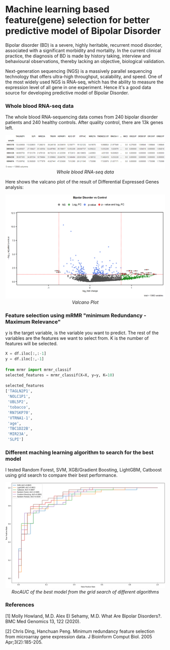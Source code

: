 # Machine learning based feature(gene) selection for better predictive model of Bipolar Disorder #

Bipolar disorder (BD) is a severe, highly heritable, recurrent mood disorder, associated with a significant morbidity and mortality. In the current clinical practice, the diagnosis of BD is made by history taking, interview and behavioural observations, thereby lacking an objective, biological validation. 

Next-generation sequencing (NGS) is a massively parallel sequencing technology that offers ultra-high throughput, scalability, and speed. One of the most widely used NGS is RNA-seq, which has the ability to measure the expression level of all gene in one experiment. Hence it's a good data source for developing predictive model of Bipolar Disorder.


### Whole blood RNA-seq data ###

The whole blood RNA-sequencing data comes from 240 bipolar disorder patients and 240 healthy controls. After quality control, there are 13k genes left.


<p align="center">
<img src="/imgs/RNA_seq_raw.png">
<br>
<em>Whole blood RNA-seq data</em></p>

Here shows the valcano plot of the result of Differential Expressed Genes analysis:

<p align="center">
<img src="/imgs/valcano.png">
<br>
<em>Valcano Plot</em></p>

### Feature selection using mRMR "minimum Redundancy - Maximum Relevance" ###
y is the target variable, is the variable you want to predict. The rest of the variables are the features we want to select from. K is the number of features will be selected.

```python
X = df.iloc[:,:-1]
y = df.iloc[:,-1]

from mrmr import mrmr_classif
selected_features = mrmr_classif(X=X, y=y, K=10)

selected_features
['TAGLN2P1',
 'NOLC1P1',
 'UBL5P2',
 'tobacco',
 'RN7SKP70',
 'VTRNA1-1',
 'age',
 'TBC1D22B',
 'MIR23A',
 'SLPI']
```

### Different maching learning algorithm to search for the best model ###

I tested Random Forest, SVM, XGB/Gradient Boosting, LightGBM, Catboost using grid search to compare their best performance.

<p align="center">
<img src="/imgs/Roc.png">
<br>
<em>RocAUC of the best model from the grid search of different algorithms</em></p>

### References ###
[1] Molly Howland, M.D. Alex El Sehamy, M.D. What Are Bipolar Disorders?. BMC Med Genomics 13, 122 (2020).

[2] Chris Ding, Hanchuan Peng. Minimum redundancy feature selection from microarray gene expression data. J Bioinform Comput Biol. 2005 Apr;3(2):185-205.

